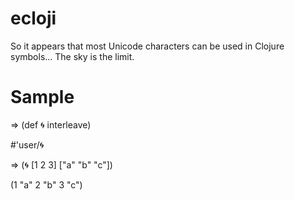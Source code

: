 ecloji
======
So it appears that most Unicode characters can be used in Clojure symbols...  The sky is the limit.

Sample
=====
  => (def 🌀 interleave)
  
  #'user/🌀


  => (🌀 [1 2 3] ["a" "b" "c"])
  
  (1 "a" 2 "b" 3 "c")
